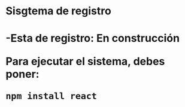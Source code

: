 <h1>Sisgtema de registro<h1/>

-Esta de registro: En construcción

Para ejecutar el sistema, debes poner:

```npm install react```
